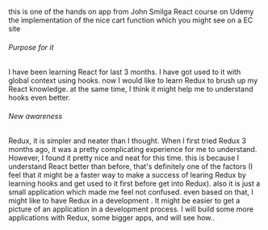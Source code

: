 this is one of the hands on app from John Smilga React course on Udemy
the implementation of the nice cart function which you might see on a EC site

###### Purpose for it
I have been learning React for last 3 months. I have got used to it with global context using hooks. now I would like to learn Redux to brush up my React knowledge. at the same time, I think it might help me to understand hooks even better.

###### New awareness
Redux, it is simpler and neater than I thought. When I first tried Redux 3 months ago, it was a pretty complicating experience for me to understand. However, I found it pretty nice and neat for this time. this is because I understand React better than before, that's definitely one of the factors (I feel that it might be a faster way to make a success of learing Redux by learning hooks and get used to it first before get into Redux). also it is just a small application which made me feel not confused. even based on that, I might like to have Redux in a development . It might be easier to get a picture of an application in a development process. I will build some more applications with Redux, some bigger apps, and will see how..